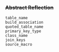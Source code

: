 ### ~~Abstract Reflection~~

```
table_name
build_association
quoted_table_name
primary_key_type
class_name
join_keys
source_macro
```
